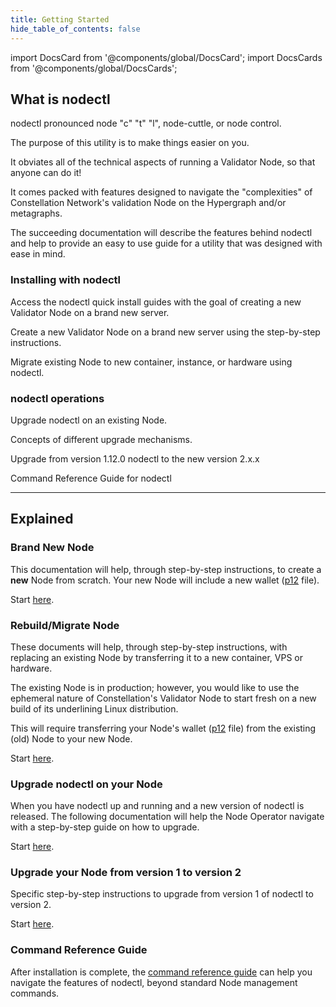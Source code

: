 ```yaml
---
title: Getting Started
hide_table_of_contents: false
---
```


import DocsCard from '@components/global/DocsCard';
import DocsCards from '@components/global/DocsCards';

<head>
  <title>Constellation nodectl utility</title>
  <meta
    name="description"
    content="Constellation nodectl utility"
  />
</head>

## What is nodectl

nodectl pronounced node "c" "t" "l", node-cuttle, or node control.

The purpose of this utility is to make things easier on you.  

It obviates all of the technical aspects of running a Validator Node, so that anyone can do it!  

It comes packed with features designed to navigate the "complexities" of Constellation Network's validation Node on the Hypergraph and/or metagraphs. 

The succeeding documentation will describe the features behind nodectl and help to provide an easy to use guide for a utility that was designed with ease in mind.

### Installing with nodectl

<DocsCards>
  <DocsCard header="Quick Install Guides" href="/validate/automated/getting-started/installationGettingStarted" img="/img/home/apps.jpg">
    <p>Access the nodectl quick install guides with the goal of creating a new Validator Node on a brand new server.</p>
  </DocsCard>

  <DocsCard header="Build New Node | Step-by-Step" href="/validate/automated/install/nodectlInstallTypes" img="/img/home/state-channel.jpg">
    <p>Create a new Validator Node on a brand new server using the step-by-step instructions.</p>
  </DocsCard>

  <DocsCard header="Migrate Node" href="/validate/automated/migrate/nodectlMigrate" img="/img/home/community.jpg">
    <p>Migrate existing Node to new container, instance, or hardware using nodectl.</p>
  </DocsCard>
</DocsCards>

### nodectl operations

<DocsCards>
  <DocsCard header="Upgrade" href="/validate/automated/upgrade/nodectlUpgradeQS" img="/img/home/core-concepts.jpg">
    <p>Upgrade nodectl on an existing Node.</p>
  </DocsCard>

  <DocsCard header="Upgrade Concepts" href="/validate/automated/upgrade/nodectlUpgradeConcepts" img="/img/home/community.jpg">
    <p>Concepts of different upgrade mechanisms.</p>
  </DocsCard>

  <DocsCard header="v1.12.0 to v2.x.x" href="/validate/automated/nodectlMigrateV1" img="/img/home/core-concepts.jpg">
    <p>Upgrade from version 1.12.0 nodectl to the new version 2.x.x</p>
  </DocsCard>
  
  <DocsCard header="Command Reference" href="/validate/automated/nodectlCommands" img="/img/home/stargazer.jpg">
    <p>Command Reference Guide for nodectl</p>
  </DocsCard>
</DocsCards>

---

## Explained
### Brand New Node

This documentation will help, through step-by-step instructions, to create a **new** Node from scratch.  Your new Node will include a new wallet ([p12](/validate/automated/install/nodectlInstallP12) file).

Start [here](/validate/automated/getting-started/installationGettingStarted).

### Rebuild/Migrate Node

These documents will help, through step-by-step instructions, with replacing an existing Node by transferring it to a new container, VPS or hardware.

The existing Node is in production; however, you would like to use the ephemeral nature of Constellation's Validator Node to start fresh on a new build of its underlining Linux distribution.  

This will require transferring your Node's wallet ([p12](/validate/automated/nodectlInstall#what-is-a-p12-file) file) from the existing (old) Node to your new Node.

Start [here](/validate/automated/migrate/nodectlMigrate).

### Upgrade nodectl on your Node

When you have nodectl up and running and a new version of nodectl is released.  The following documentation will help the Node Operator navigate with a step-by-step guide on how to upgrade.

Start [here](/validate/automated/upgrade/nodectlUpgradeQS).

### Upgrade your Node from version 1 to version 2

Specific step-by-step instructions to upgrade from version 1 of nodectl to version 2.

Start [here](/validate/automated/nodectlMigrateV1).

### Command Reference Guide

After installation is complete, the [command reference guide](/validate/automated/nodectlCommands) can help you navigate the features of nodectl, beyond standard Node management commands.